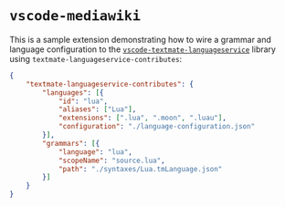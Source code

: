# `vscode-mediawiki`

This is a sample extension demonstrating how to wire a grammar and language configuration to the [`vscode-textmate-languageservice`](../../../README.md) library using `textmate-languageservice-contributes`:

```json
{
	"textmate-languageservice-contributes": {
		"languages": [{
			"id": "lua",
			"aliases": ["Lua"],
			"extensions": [".lua", ".moon", ".luau"],
			"configuration": "./language-configuration.json"
		}],
		"grammars": [{
			"language": "lua",
			"scopeName": "source.lua",
			"path": "./syntaxes/Lua.tmLanguage.json"
		}]
	}
}
```

